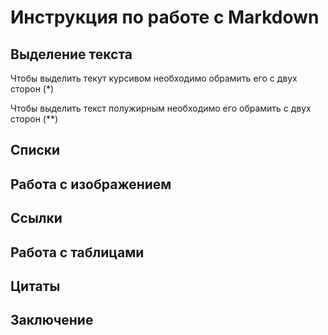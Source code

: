 # Инструкция по работе с Markdown

## Выделение текста
Чтобы выделить текут курсивом необходимо обрамить его с двух сторон (*)

Чтобы выделить текст полужирным необходимо его обрамить с двух сторон (**)
## Списки
 
## Работа с изображением

## Ссылки

## Работа с таблицами

## Цитаты

## Заключение
